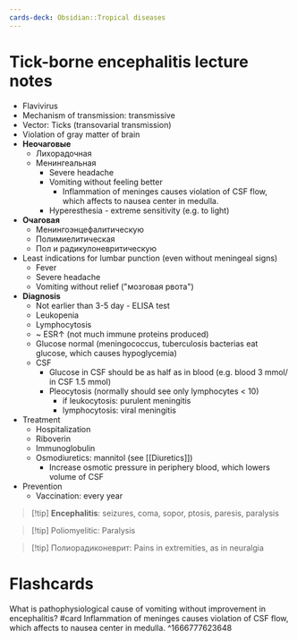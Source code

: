 ```yaml
---
cards-deck: Obsidian::Tropical diseases
---
```


# Tick-borne encephalitis lecture notes

- Flavivirus
- Mechanism of transmission: transmissive
- Vector: Ticks (transovarial transmission)
- Violation of gray matter of brain
- **Неочаговые**
	- Лихорадочная
	- Менингеальная
		- Severe headache
		- Vomiting without feeling better
			- Inflammation of meninges causes violation of CSF flow, which affects to nausea center in medulla.
		- Hyperesthesia - extreme sensitivity (e.g. to light)
- **Очаговая**
	- Менингоэнцефалитическую
	- Полимиелитическая
	- Пол и радикулоневритическую
- Least indications for lumbar punction (even without meningeal signs)
	- Fever 
	- Severe headache
	- Vomiting without relief ("мозговая рвота")
- **Diagnosis**
	- Not earlier than 3-5 day - ELISA test
	- Leukopenia
	- Lymphocytosis
	- ~ ESR↑ (not much immune proteins produced)
	- Glucose normal (meningococcus, tuberculosis bacterias eat glucose, which causes hypoglycemia)
	- CSF
		- Glucose in CSF should be as half as in blood (e.g. blood 3 mmol/ in CSF 1.5 mmol)
		- Pleocytosis (normally should see only lymphocytes < 10)
			- if leukocytosis: purulent meningitis
			- lymphocytosis: viral meningitis
- Treatment
	- Hospitalization
	- Riboverin
	- Immunoglobulin
	- Osmodiuretics: mannitol (see [[Diuretics]])
		- Increase osmotic pressure in periphery blood, which lowers volume of CSF
- Prevention
	- Vaccination: every year


> [!tip] **Encephalitis**: seizures, coma, sopor, ptosis, paresis, paralysis

>[!tip] Poliomyelitic: Paralysis

>[!tip] Полиорадиконеврит: Pains in extremities, as in neuralgia

# Flashcards

What is pathophysiological cause of vomiting without improvement in encephalitis? #card 
Inflammation of meninges causes violation of CSF flow, which affects to nausea center in medulla.
^1666777623648
